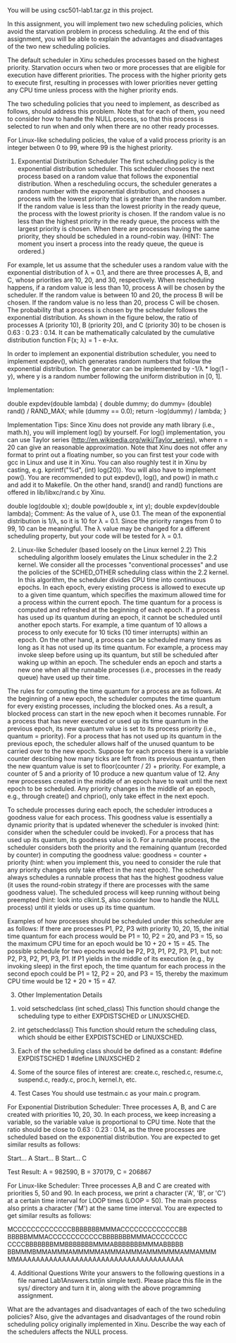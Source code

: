 You will be using csc501-lab1.tar.gz in this project.

In this assignment, you will implement two new scheduling policies, which avoid the starvation problem in process scheduling. At the end of this assignment, you will be able to explain the advantages and disadvantages of the two new scheduling policies.

The default scheduler in Xinu schedules processes based on the highest priority. Starvation occurs when two or more processes that are eligible for execution have different priorities. The process with the higher priority gets to execute first, resulting in processes with lower priorities never getting any CPU time unless process with the higher priority ends.

The two scheduling policies that you need to implement, as described as follows, should address this problem. Note that for each of them, you need to consider how to handle the NULL process, so that this process is selected to run when and only when there are no other ready processes.

For Linux-like scheduling policies, the value of a valid process priority is an integer between 0 to 99, where 99 is the highest priority.

1) Exponential Distribution Scheduler
The first scheduling policy is the exponential distribution scheduler. This scheduler chooses the next process based on a random value that follows the exponential distribution. When a rescheduling occurs, the scheduler generates a random number with the exponential distribution, and chooses a process with the lowest priority that is greater than the random number. If the random value is less than the lowest priority in the ready queue, the process with the lowest priority is chosen. If the random value is no less than the highest priority in the ready queue, the process with the largest priority is chosen. When there are processes having the same priority, they should be scheduled in a round-robin way. (HINT: The moment you insert a process into the ready queue, the queue is ordered.)

For example, let us assume that the scheduler uses a random value with the exponential distribution of λ = 0.1, and there are three processes A, B, and C, whose priorities are 10, 20, and 30, respectively. When rescheduling happens, if a random value is less than 10, process A will be chosen by the scheduler. If the random value is between 10 and 20, the process B will be chosen. If the random value is no less than 20, process C will be chosen. The probability that a process is chosen by the scheduler follows the exponential distribution. As shown in the figure below, the ratio of processes A (priority 10), B (priority 20), and C (priority 30) to be chosen is 0.63 : 0.23 : 0.14. It can be mathematically calculated by the cumulative distribution function F(x; λ) = 1 - e-λx.


In order to implement an exponential distribution scheduler, you need to implement expdev(), which generates random numbers that follow the exponential distribution. The generator can be implemented by -1/λ * log(1 - y), where y is a random number following the uniform distribution in [0, 1].

Implementation:

double expdev(double lambda) {
    double dummy;
    do
        dummy= (double) rand() / RAND_MAX;
    while (dummy == 0.0);
    return -log(dummy) / lambda;
}
	
Implementation Tips: Since Xinu does not provide any math library (i.e., math.h), you will implement log() by yourself. For log() implementation, you can use Taylor series (http://en.wikipedia.org/wiki/Taylor_series), where n = 20 can give an reasonable approximation. Note that Xinu does not offer any format to print out a floating number, so you can first test your code with gcc in Linux and use it in Xinu. You can also roughly test it in Xinu by casting, e.g. kprintf("%d", (int) log(20)). You will also have to implement pow(). You are recommended to put expdev(), log(), and pow() in math.c and add it to Makefile. On the other hand, srand() and rand() functions are offered in lib/libxc/rand.c by Xinu.

double log(double x);
double pow(double x, int y);
double expdev(double lambda);
Comment: As the value of λ, use 0.1. The mean of the exponential distribution is 1/λ, so it is 10 for λ = 0.1. Since the priority ranges from 0 to 99, 10 can be meaningful. The λ value may be changed for a different scheduling property, but your code will be tested for λ = 0.1.

2) Linux-like Scheduler (based loosely on the Linux kernel 2.2)
This scheduling algorithm loosely emulates the Linux scheduler in the 2.2 kernel. We consider all the processes "conventional processes" and use the policies of the SCHED_OTHER scheduling class within the 2.2 kernel. In this algorithm, the scheduler divides CPU time into continuous epochs. In each epoch, every existing process is allowed to execute up to a given time quantum, which specifies the maximum allowed time for a process within the current epoch. The time quantum for a process is computed and refreshed at the beginning of each epoch. If a process has used up its quantum during an epoch, it cannot be scheduled until another epoch starts. For example, a time quantum of 10 allows a process to only execute for 10 ticks (10 timer interrupts) within an epoch. On the other hand, a process can be scheduled many times as long as it has not used up its time quantum. For example, a process may invoke sleep before using up its quantum, but still be scheduled after waking up within an epoch. The scheduler ends an epoch and starts a new one when all the runnable processes (i.e., processes in the ready queue) have used up their time.

The rules for computing the time quantum for a process are as follows. At the beginning of a new epoch, the scheduler computes the time quantum for every existing processes, including the blocked ones. As a result, a blocked process can start in the new epoch when it becomes runnable. For a process that has never executed or used up its time quantum in the previous epoch, its new quantum value is set to its process priority (i.e., quantum = priority). For a process that has not used up its quantum in the previous epoch, the scheduler allows half of the unused quantum to be carried over to the new epoch. Suppose for each process there is a variable counter describing how many ticks are left from its previous quantum, then the new quantum value is set to floor(counter / 2) + priority. For example, a counter of 5 and a priority of 10 produce a new quantum value of 12. Any new processes created in the middle of an epoch have to wait until the next epoch to be scheduled. Any priority changes in the middle of an epoch, e.g., through create() and chprio(), only take effect in the next epoch.

To schedule processes during each epoch, the scheduler introduces a goodness value for each process. This goodness value is essentially a dynamic priority that is updated whenever the scheduler is invoked (hint: consider when the scheduler could be invoked). For a process that has used up its quantum, its goodness value is 0. For a runnable process, the scheduler considers both the priority and the remaining quantum (recorded by counter) in computing the goodness value: goodness = counter + priority (hint: when you implement this, you need to consider the rule that any priority changes only take effect in the next epoch). The scheduler always schedules a runnable process that has the highest goodness value (it uses the round-robin strategy if there are processes with the same goodness value). The scheduled process will keep running without being preempted (hint: look into clkint.S, also consider how to handle the NULL process) until it yields or uses up its time quantum.

Examples of how processes should be scheduled under this scheduler are as follows:
If there are processes P1, P2, P3 with priority 10, 20, 15, the initial time quantum for each process would be P1 = 10, P2 = 20, and P3 = 15, so the maximum CPU time for an epoch would be 10 + 20 + 15 = 45. The possible schedule for two epochs would be P2, P3, P1, P2, P3, P1, but not: P2, P3, P2, P1, P3, P1.
If P1 yields in the middle of its execution (e.g., by invoking sleep) in the first epoch, the time quantum for each process in the second epoch could be P1 = 12, P2 = 20, and P3 = 15, thereby the maximum CPU time would be 12 + 20 + 15 = 47.

3) Other Implementation Details
1. void setschedclass (int sched_class) 
      This function should change the scheduling type to either EXPDISTSCHED or LINUXSCHED. 

2. int getschedclass() 
      This function should return the scheduling class, which should be either EXPDISTSCHED or LINUXSCHED. 

3. Each of the scheduling class should be defined as a constant: 
      #define EXPDISTSCHED 1 
      #define LINUXSCHED 2 

4. Some of the source files of interest are: create.c, resched.c, resume.c, suspend.c, ready.c, proc.h, kernel.h, etc. 

4) Test Cases
You should use testmain.c as your main.c program. 

For Exponential Distribution Scheduler: 
Three processes A, B, and C are created with priorities 10, 20, 30. In each process, we keep increasing a variable, so the variable value is proportional to CPU time. Note that the ratio should be close to 0.63 : 0.23 : 0.14, as the three processes are scheduled based on the exponential distribution. You are expected to get similar results as follows: 

Start... A
Start... B
Start... C

Test Result: A = 982590, B = 370179, C = 206867 

For Linux-like Scheduler: 
Three processes A,B and C are created with priorities 5, 50 and 90. In each process, we print a character ('A', 'B', or 'C') at a certain time interval for LOOP times (LOOP = 50). The main process also prints a character ('M') at the same time interval. You are expected to get similar results as follows: 

MCCCCCCCCCCCCCBBBBBBBMMMACCCCCCCCCCCCCBB
BBBBBMMMACCCCCCCCCCCCBBBBBBBMMMACCCCCCCC
CCCCBBBBBBBMMBBBBBBBMMMABBBBBBBMMMABBBBB
BBMMMBMMAMMMAMMMMMAMMMAMMMAMMMMMMAMMAMMM
MMAAAAAAAAAAAAAAAAAAAAAAAAAAAAAAAAAAAAAA

4. Additional Questions
Write your answers to the following questions in a file named Lab1Answers.txt(in simple text). Please place this file in the sys/ directory and turn it in, along with the above programming assignment.

What are the advantages and disadvantages of each of the two scheduling policies? Also, give the advantages and disadvantages of the round robin scheduling policy originally implemented in Xinu.
Describe the way each of the schedulers affects the NULL process.

